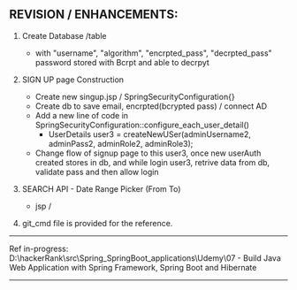 ## REVISION / ENHANCEMENTS: 


1. Create Database /table 
    - with "username", "algorithm", "encrpted_pass", "decrpted_pass" password stored with Bcrpt and able to decrpyt


2.  SIGN UP page Construction
    -  Create new singup.jsp / SpringSecurityConfiguration{}
    - Create db to save email, encrpted(bcrypted pass) / connect AD
    - Add a new line of code in SpringSecurityConfiguration::configure_each_user_detail() 
      - UserDetails user3 = createNewUSer(adminUsername2, adminPass2, adminRole2, adminRole3);
    -  Change flow of signup page to this user3, once new userAuth created stores in db, and while login user3, retrive data from db, validate pass and then allow login
 

3. SEARCH API - Date Range Picker (From To)
   - jsp /
   
4. git_cmd file is provided for the reference.

    

---------------
Ref in-progress: D:\hackerRank\src\Spring_SpringBoot_applications\Udemy\07 - Build Java Web Application with Spring Framework, Spring Boot and Hibernate

---------------





